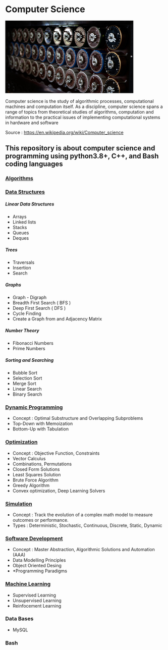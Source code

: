 # Computer Science

![alt text](https://github.com/CatalaniCD/computer_science/blob/main/c_s.png?raw=true)

Computer science is the study of algorithmic processes, computational machines and computation itself. As a discipline, computer science spans a range of topics from theoretical studies of algorithms, computation and information to the practical issues of implementing computational systems in hardware and software

Source : https://en.wikipedia.org/wiki/Computer_science

## This repository is about computer science and programming using python3.8+, C++, and Bash coding languages

 ### [Algorithms](https://github.com/CatalaniCD/computer_science/tree/main/0.%20algorithms)

 ### [Data Structures](https://github.com/CatalaniCD/computer_science/tree/main/1.%20data_structures)

 ##### Linear Data Structures
  - Arrays
  - Linked lists
  - Stacks
  - Queues
  - Deques

 ##### Trees
  - Traversals
  - Insertion
  - Search
 
 ##### Graphs
  - Graph - Digraph
  - Breadth First Search ( BFS )
  - Deep First Search ( DFS )
  - Cycle Finding
  - Create a Graph from and Adjacency Matrix

 ##### Number Theory
  - Fibonacci Numbers
  - Prime Numbers
  
 ##### Sorting and Searching
  - Bubble Sort
  - Selection Sort
  - Merge Sort
  - Linear Search
  - Binary Search
  
 ### [Dynamic Programming](https://github.com/CatalaniCD/computer_science/tree/main/3.%20dynamic_programming)
  - Concept : Optimal Substructure and Overlapping Subproblems
  - Top-Down with Memoization
  - Bottom-Up with Tabulation
  
 ### [Optimization](https://github.com/CatalaniCD/computer_science/tree/main/2.%20optimization)
  - Concept : Objective Function, Constraints
  - Vector Calculus
  - Combinations, Permutations
  - Closed Form Solutions
  - Least Squares Solution
  - Brute Force Algorithm
  - Greedy Algorithm
  - Convex optimization, Deep Learning Solvers

 ### [Simulation](https://github.com/CatalaniCD/computer_science/tree/main/4.%20simulation)
  - Concept : Track the evolution of a complex math model
                  to measure outcomes or performance.
  - Types : Deterministic, Stochastic, 
            Continuous, Discrete,
            Static, Dynamic

 ### [Software Development](https://github.com/CatalaniCD/computer_science/tree/main/5.%20software_dev)
  - Concept : Master Abstraction, Algorithmic Solutions and Automation (AAA)
  - Data Modelling Principles
  - Object Oriented Desing
  - *Programming Paradigms

### [Machine Learning](https://github.com/CatalaniCD/machine_learning)
  - Supervised Learning
  - Unsupervised Learning
  - Reinfocement Learning

### Data Bases
  - MySQL

### Bash
